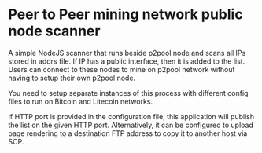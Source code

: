 Peer to Peer mining network public node scanner
===============================================

A simple NodeJS scanner that runs beside p2pool node and scans all IPs stored in addrs file. If IP has a public interface, then it is added to the list.  Users can connect to these nodes to mine on p2pool network without having to setup their own p2pool node.

You need to setup separate instances of this process with different config files to run on Bitcoin and Litecoin networks.

If HTTP port is provided in the configuration file, this application will publish the list on the given HTTP port.  Alternatively, it can be configured to upload page rendering to a destination FTP address to copy it to another host via SCP.
